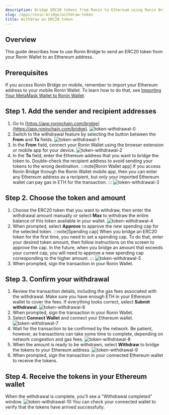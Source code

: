 ```yaml
---
description: Bridge ERC20 tokens from Ronin to Ethereum using Ronin Bridge.
slug: /apps/ronin-bridge/withdraw-token
title: Withdraw an ERC20 token
---
```


## Overview

This guide describes how to use Ronin Bridge to send an ERC20 token from your Ronin Wallet to an Ethereum address.

## Prerequisites

If you access Ronin Bridge on mobile, remember to import your Ethereum address to your mobile Ronin Wallet. To learn how to do that, see [Importing Your MetaMask Wallet to Ronin Wallet](https://support.roninchain.com/hc/en-us/articles/14862812718107-Importing-Your-MetaMask-Wallet-to-Ronin-Wallet).

## Step 1. Add the sender and recipient addresses

1. Go to [https://app.roninchain.com/bridge](https://app.roninchain.com/bridge).
   ![token-withdrawal-0](../assets/token-deposit-0.png)
2. Switch to the withdrawal feature by selecting the button between the **From** and **To** fields.
   ![token-withdrawal-1](../assets/token-withdrawal-1.png)
3. In the **From** field, connect your Ronin Wallet using the browser extension or mobile app for your device.
   ![token-withdrawal-2](../assets/token-withdrawal-2.png)
4. In the **To** field, enter the Ethereum address that you want to bridge the token to. Double-check the recipient address to avoid sending your tokens to the wrong destination.
   :::note[Ronin Wallet app]
   If you access Ronin Bridge through the Ronin Wallet mobile app, then you can enter any Ethereum address as a recipient, but only your imported Ethereum wallet can pay gas in ETH for the transaction.
   :::
   ![token-withdrawal-3](../assets/token-withdrawal-3.png)

## Step 2. Choose the token and amount

1. Choose the ERC20 token that you want to withdraw, then enter the withdrawal amount manually or select **Max** to withdraw the entire balance of this token available in your wallet.
   ![token-withdrawal-4](../assets/token-withdrawal-4.png)
2. When prompted, select **Approve** to approve the new spending cap for the selected token.
   :::note[Spending cap]
   When you bridge an ERC20 token for the first time, you need to set a spending cap. To do that, enter your desired token amount, then follow instructions on the screen to approve the cap. In the future, when you bridge an amount that exceeds your current cap, you will need to approve a new spending cap corresponding to the higher amount.
   :::
   ![token-withdrawal-5](../assets/token-withdrawal-5.png)
3. When prompted, sign the transaction in your Ronin Wallet.

## Step 3. Confirm your withdrawal

1. Review the transaction details, including the gas fees associated with the withdrawal. Make sure you have enough ETH in your Ethereum wallet to cover the fees. If everything looks correct, select **Submit withdrawal**.
   ![token-withdrawal-6](../assets/token-withdrawal-6.png)
2. When prompted, sign the transaction in your Ronin Wallet.
3. Select **Connect Wallet** and connect your Ethereum wallet.
   ![token-withdrawal-7](../assets/token-withdrawal-7.png)
4. Wait for the transaction to be confirmed by the network. Be patient, however, as transactions can take some time to complete, depending on network congestion and gas fees.
   ![token-withdrawal-8](../assets/token-withdrawal-8.png)
5. When the amount is ready to be withdrawn, select **Withdraw** to bridge the tokens to your Ethereum address.
   ![token-withdrawal-9](../assets/token-withdrawal-9.png)
6. When prompted, sign the transaction in your connected Ethereum wallet to receive the tokens.

## Step 4. Receive the tokens in your Ethereum wallet

When the withdrawal is complete, you'll see a "Withdrawal completed" window.
![token-withdrawal-10](../assets/token-withdrawal-10.png)
You can check your connected wallet to verify that the tokens have arrived successfully.
